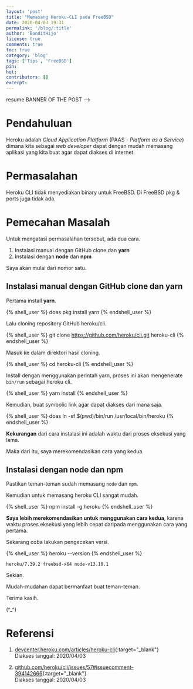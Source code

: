 ```yaml
---
layout: 'post'
title: "Memasang Heroku-CLI pada FreeBSD"
date: 2020-04-03 19:31
permalink: '/blog/:title'
author: 'BanditHijo'
license: true
comments: true
toc: true
category: 'blog'
tags: ['Tips', 'FreeBSD']
pin:
hot:
contributors: []
excerpt:
---
```


resume BANNER OF THE POST -->
<!-- <img class="post&#45;body&#45;img" src="{{ site.lazyload.logo_blank_banner }}" data&#45;echo="#" alt="banner"> -->

# Pendahuluan

Heroku adalah *Cloud Application Platform* (PAAS - *Platform as a Service*) dimana kita sebagai *web developer* dapat dengan mudah memasang aplikasi yang kita buat agar dapat diakses di internet.

# Permasalahan

Heroku CLI tidak menyediakan binary untuk FreeBSD. Di FreeBSD pkg & ports juga tidak ada.

# Pemecahan Masalah

Untuk mengatasi permasalahan tersebut, ada dua cara.

1. Instalasi manual dengan GitHub clone dan **yarn**
2. Instalasi dengan **node** dan **npm**

Saya akan mulai dari nomor satu.

## Instalasi manual dengan GitHub clone dan yarn

Pertama install **yarn**.

{% shell_user %}
doas pkg install yarn
{% endshell_user %}

Lalu cloning repository GitHub heroku/cli.

{% shell_user %}
git clone https://github.com/heroku/cli.git heroku-cli
{% endshell_user %}

Masuk ke dalam direktori hasil cloning.

{% shell_user %}
cd heroku-cli
{% endshell_user %}

Install dengan menggunakan perintah yarn, proses ini akan mengenerate `bin/run` sebagai heroku cli.

{% shell_user %}
yarn install
{% endshell_user %}

Kemudian, buat symbolic link agar dapat diakses dari mana saja.

{% shell_user %}
doas ln -sf $(pwd)/bin/run /usr/local/bin/heroku
{% endshell_user %}

**Kekurangan** dari cara instalasi ini adalah waktu dari proses eksekusi yang lama.

Maka dari itu, saya merekomendasikan cara yang kedua.

## Instalasi dengan node dan npm

Pastikan teman-teman sudah memasang `node` dan `npm`.

Kemudian untuk memasang heroku CLI sangat mudah.

{% shell_user %}
npm install -g heroku
{% endshell_user %}

**Saya lebih merekomendasikan untuk menggunakan cara kedua**, karena waktu proses eksekusi yang lebih cepat daripada menggunakan cara yang pertama.

Sekarang coba lakukan pengecekan versi.

{% shell_user %}
heroku --version
{% endshell_user %}

```
heroku/7.39.2 freebsd-x64 node-v13.10.1
```

Sekian.

Mudah-mudahan dapat bermanfaat buat teman-teman.

Terima kasih.

(^_^)







# Referensi

1. [devcenter.heroku.com/articles/heroku-cli](https://devcenter.heroku.com/articles/heroku-cli){:target="_blank"}
<br>Diakses tanggal: 2020/04/03

2. [github.com/heroku/cli/issues/57#issuecomment-394142666](https://github.com/heroku/cli/issues/57#issuecomment-394142666){:target="_blank"}
<br>Diakses tanggal: 2020/04/03
